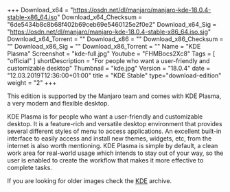 +++
Download_x64 = "https://osdn.net/dl/manjaro/manjaro-kde-18.0.4-stable-x86_64.iso"
Download_x64_Checksum = "6de5434b8c8b68f402b69ceb69e5460125e2f0e2"
Download_x64_Sig = "https://osdn.net/dl/manjaro/manjaro-kde-18.0.4-stable-x86_64.iso.sig"
Download_x64_Torrent = ""
Download_x86 = ""
Download_x86_Checksum = ""
Download_x86_Sig = ""
Download_x86_Torrent = ""
Name = "KDE Plasma"
Screenshot = "kde-full.jpg"
Youtube = "FHMBocs2Xc8"
Tags = [ "official" ]
shortDescription = "For people who want a user-friendly and customizable desktop"
Thumbnail = "kde.jpg"
Version = "18.0.4"
date = "12.03.2019T12:36:00+01:00"
title = "KDE Stable"
type="download-edition"
weight = "2"
+++

This edition is supported by the Manjaro team and comes with KDE Plasma, a very modern and flexible desktop.

KDE Plasma is for people who want a user-friendly and customizable desktop. It is a feature-rich and versatile desktop environment that provides several different styles of menu to access applications. An excellent built-in interface to easily access and install new themes, widgets, etc, from the internet is also worth mentioning. KDE Plasma is simple by default, a clean work area for real-world usage which intends to stay out of your way, so the user is enabled to create the workflow that makes it more effective to complete tasks.

If you are looking for older images check the [KDE](https://osdn.net/projects/manjaro/storage/z_release_archive/kde) archive.
